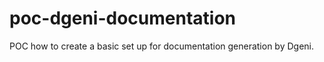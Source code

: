 poc-dgeni-documentation
=======================

POC how to create a basic set up for documentation generation by Dgeni.

